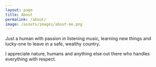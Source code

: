 ```yaml
---
layout: page
title: About
permalink: /about/
image: /assets/images/about-me.png
---
```


Just a human with passion in listening music, learning new things and lucky-one to leave in a safe, wealthy country.

I appreciate nature, humans and anything else out there who handles everything with respect.